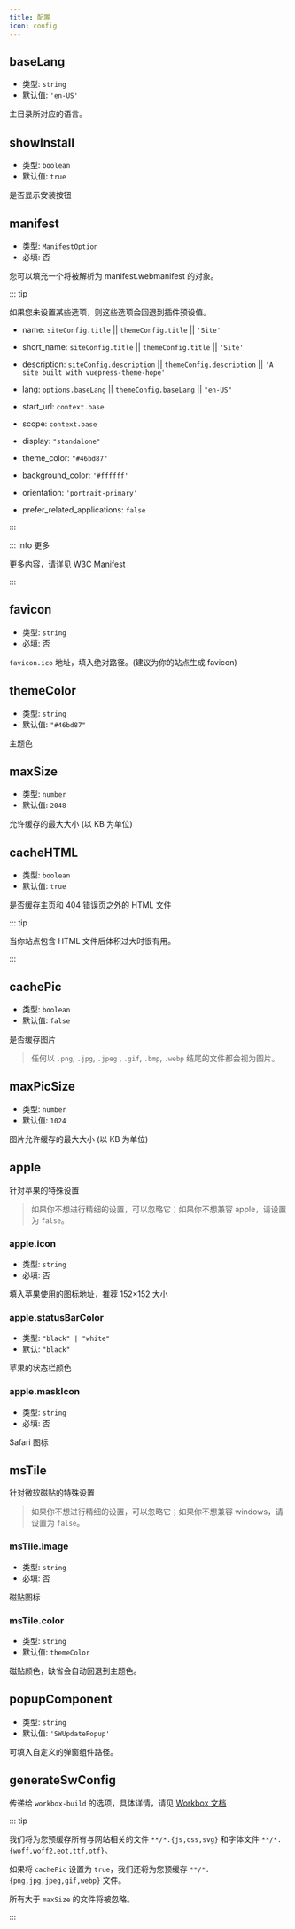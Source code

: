```yaml
---
title: 配置
icon: config
---
```


## baseLang

- 类型: `string`
- 默认值: `'en-US'`

主目录所对应的语言。

## showInstall

- 类型: `boolean`
- 默认值: `true`

是否显示安装按钮

## manifest

- 类型: `ManifestOption`
- 必填: 否

您可以填充一个将被解析为 manifest.webmanifest 的对象。

::: tip

如果您未设置某些选项，则这些选项会回退到插件预设值。

- name: `siteConfig.title` || `themeConfig.title` || `'Site'`
- short_name: `siteConfig.title` || `themeConfig.title` || `'Site'`
- description: `siteConfig.description` || `themeConfig.description` || `'A site built with vuepress-theme-hope'`
- lang: `options.baseLang` || `themeConfig.baseLang` || `"en-US"`
- start_url: `context.base`
- scope: `context.base`

- display: `"standalone"`
- theme_color: `"#46bd87"`
- background_color: `'#ffffff'`
- orientation: `'portrait-primary'`
- prefer_related_applications: `false`

:::

::: info 更多

更多内容，请详见 [W3C Manifest](https://w3c.github.io/manifest/)

:::

## favicon

- 类型: `string`
- 必填: 否

`favicon.ico` 地址，填入绝对路径。(建议为你的站点生成 favicon)

## themeColor

- 类型: `string`
- 默认值: `"#46bd87"`

主题色

## maxSize

- 类型: `number`
- 默认值: `2048`

允许缓存的最大大小 (以 KB 为单位)

## cacheHTML

- 类型: `boolean`
- 默认值: `true`

是否缓存主页和 404 错误页之外的 HTML 文件

::: tip

当你站点包含 HTML 文件后体积过大时很有用。

:::

## cachePic

- 类型: `boolean`
- 默认值: `false`

是否缓存图片

> 任何以 `.png`, `.jpg`, `.jpeg` , `.gif`, `.bmp`, `.webp` 结尾的文件都会视为图片。

## maxPicSize

- 类型: `number`
- 默认值: `1024`

图片允许缓存的最大大小 (以 KB 为单位)

## apple

针对苹果的特殊设置

> 如果你不想进行精细的设置，可以忽略它；如果你不想兼容 apple，请设置为 `false`。

### apple.icon

- 类型: `string`
- 必填: 否

填入苹果使用的图标地址，推荐 152×152 大小

### apple.statusBarColor

- 类型: `"black" | "white"`
- 默认: `"black"`

苹果的状态栏颜色

### apple.maskIcon

- 类型: `string`
- 必填: 否

Safari 图标

## msTile

针对微软磁贴的特殊设置

> 如果你不想进行精细的设置，可以忽略它；如果你不想兼容 windows，请设置为 `false`。

### msTile.image

- 类型: `string`
- 必填: 否

磁贴图标

### msTile.color

- 类型: `string`
- 默认值: `themeColor`

磁贴颜色，缺省会自动回退到主题色。

## popupComponent

- 类型: `string`
- 默认值: `'SWUpdatePopup'`

可填入自定义的弹窗组件路径。

## generateSwConfig

传递给 `workbox-build` 的选项，具体详情，请见 [Workbox 文档](https://developers.google.com/web/tools/workbox/reference-docs/latest/module-workbox-build#.generateSW)

::: tip

我们将为您预缓存所有与网站相关的文件 `**/*.{js,css,svg}` 和字体文件 `**/*.{woff,woff2,eot,ttf,otf}`。

如果将 `cachePic` 设置为 `true`，我们还将为您预缓存 `**/*.{png,jpg,jpeg,gif,webp}` 文件。

所有大于 `maxSize` 的文件将被忽略。

:::
